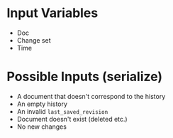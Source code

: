 # Input Variables
- Doc
- Change set
- Time

# Possible Inputs (serialize)
- A document that doesn't correspond to the history
- An empty history
- An invalid `last_saved_revision`
- Document doesn't exist (deleted etc.)
- No new changes
